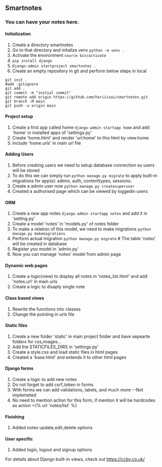 ## Smartnotes
### You can have your notes here.

#### Initialization 
1. Create a directory smartnotes
2. Go to that directory and initalize venv `python -m venv .`
3. Activate the environment `source bin/activate `
4. `pip install django`
5. `Django-admin startproject smartnotes .`
6. Create an empty repository in git and perform below steps in local
```
git init .
#add .gitignore
git add .
git commit -m "initial commit"
git remote add origin https://github.com/hariiisai/smartnotes.git
git branch -M main
git push -u origin main
```

#### Project setup
1. Create a first app called home `django-admin startapp home` and add 'home' in installed apps of 'settings.py'
2. Create 'home.html' and render 'url:home' to this html by view.home
3. Include 'home.urls' in main url file

#### Adding Users 
1. Before creating users we need to setup database connection so users will be stored
2. To do this we can simply run `python manage.py migrate` to apply built-in migrations for app(s): admin, auth, contenttypes, sessions.
3. Create a admin user now `python manage.py createsuperuser`
4. Created a authorised page which can be viewed by loggedin users

#### ORM
1. Create a new app notes `django-admin startapp notes` and add it in 'setting.py'
2. Create a model 'notes' in 'models.py' of notes folder
3. To make a relation of this model, we need to make migrations `python manage.py makemigrations`
4. Perform actual migration `python manage.py migrate` # The table 'notes' will be created in database
5. Register you model in 'admin.py'
6. Now you can manage 'notes' model from admin page

#### Dynamic web pages
1. Create a logic(view) to display all notes in 'notes_list.html' and add 'notes.url' in main urls
2. Create a logic to disaply single note 

#### Class based views
1. Rewrite the functions into classes
2. Change the pointing in urls file

#### Static files 
1. Create a new folder 'static' in main project folder and have sepearte folders for css,images...
2. Add the STATICFILES_DIRS in 'settings.py'
3. Create a style.css and load static files in html pages
4. Created a 'base.html' and extends it to other html pages

#### Django forms
1. Create a logic to add new notes 
2. Do not forget to add csrf_token in forms
3. With forms we can add validations, labels, and much more --Not implemeted
4. No need to mention action for this form, if mention it will be hardcodes as action ={% url 'notes/list' %} 

#### Finishing
1. Added notes update,edit,delete options

#### User specific 
1. Added login, logout and signup options

For details about Django built-in views, check out https://ccbv.co.uk/